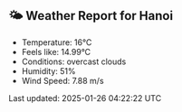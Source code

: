 <!-- WEATHER-START -->
## 🌤 Weather Report for Hanoi

- Temperature: 16°C
- Feels like: 14.99°C
- Conditions: overcast clouds
- Humidity: 51%
- Wind Speed: 7.88 m/s

Last updated: 2025-01-26 04:22:22 UTC
<!-- WEATHER-END -->

